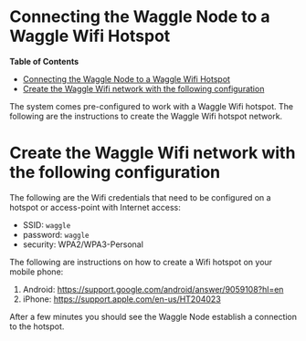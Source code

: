 # Connecting the Waggle Node to a Waggle Wifi Hotspot

**Table of Contents**
- [Connecting the Waggle Node to a Waggle Wifi Hotspot](#connecting-the-waggle-node-to-a-waggle-wifi-hotspot)
- [Create the Waggle Wifi network with the following configuration](#create-the-waggle-wifi-network-with-the-following-configuration)

The system comes pre-configured to work with a Waggle Wifi hotspot. The following are the instructions to create the Waggle Wifi hotspot network.

# Create the Waggle Wifi network with the following configuration

The following are the Wifi credentials that need to be configured on a hotspot or access-point with Internet access:

- SSID: `waggle`
- password: `waggle`
- security: WPA2/WPA3-Personal

The following are instructions on how to create a Wifi hotspot on your mobile phone:

1. Android: https://support.google.com/android/answer/9059108?hl=en
2. iPhone: https://support.apple.com/en-us/HT204023

After a few minutes you should see the Waggle Node establish a connection to the hotspot.
